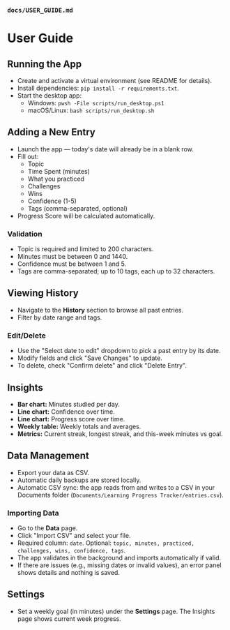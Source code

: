 ### `docs/USER_GUIDE.md`

# User Guide

## Running the App
- Create and activate a virtual environment (see README for details).
- Install dependencies: `pip install -r requirements.txt`.
- Start the desktop app:
  - Windows: `pwsh -File scripts/run_desktop.ps1`
  - macOS/Linux: `bash scripts/run_desktop.sh`

## Adding a New Entry
- Launch the app — today's date will already be in a blank row.
- Fill out:
  - Topic
  - Time Spent (minutes)
  - What you practiced
  - Challenges
  - Wins
  - Confidence (1-5)
  - Tags (comma-separated, optional)
- Progress Score will be calculated automatically.

### Validation
- Topic is required and limited to 200 characters.
- Minutes must be between 0 and 1440.
- Confidence must be between 1 and 5.
- Tags are comma-separated; up to 10 tags, each up to 32 characters.

## Viewing History
- Navigate to the **History** section to browse all past entries.
- Filter by date range and tags.

### Edit/Delete
- Use the "Select date to edit" dropdown to pick a past entry by its date.
- Modify fields and click "Save Changes" to update.
- To delete, check "Confirm delete" and click "Delete Entry".

## Insights
- **Bar chart:** Minutes studied per day.
- **Line chart:** Confidence over time.
- **Line chart:** Progress score over time.
- **Weekly table:** Weekly totals and averages.
- **Metrics:** Current streak, longest streak, and this-week minutes vs goal.

## Data Management
- Export your data as CSV.
- Automatic daily backups are stored locally.
- Automatic CSV sync: the app reads from and writes to a CSV in your Documents folder (`Documents/Learning Progress Tracker/entries.csv`).

### Importing Data
- Go to the **Data** page.
- Click "Import CSV" and select your file.
- Required column: `date`. Optional: `topic, minutes, practiced, challenges, wins, confidence, tags`.
- The app validates in the background and imports automatically if valid.
- If there are issues (e.g., missing dates or invalid values), an error panel shows details and nothing is saved.

## Settings
- Set a weekly goal (in minutes) under the **Settings** page. The Insights page shows current week progress.
